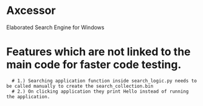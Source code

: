 # Axcessor
Elaborated Search Engine for Windows
# Features which are not linked to the main code for faster code testing.
      # 1.) Searching application function inside search_logic.py needs to be called manually to create the search_collection.bin
      # 2.) On clicking application they print Hello instead of running the application.
